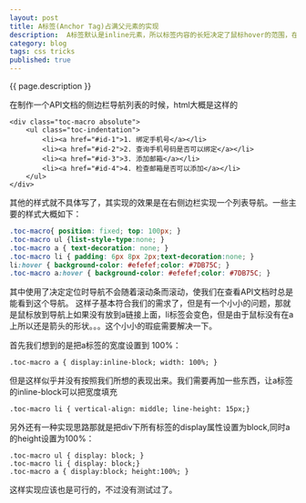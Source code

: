 ```yaml
---
layout: post
title: A标签(Anchor Tag)占满父元素的实现
description:  A标签默认是inline元素，所以标签内容的长短决定了鼠标hover的范围，在有些时候，比如某些导航列表中，需要hover父标签（li）时能hover到a标签。
category: blog
tags: css tricks
published: true
---
```


{{ page.description }} 

在制作一个API文档的侧边栏导航列表的时候，html大概是这样的

```
<div class="toc-macro absolute">
	<ul class="toc-indentation">
		<li><a href="#id-1">1. 绑定手机号</a></li>
		<li><a href="#id-2">2. 查询手机号码是否可以绑定</a></li>
		<li><a href="#id-3">3. 添加邮箱</a></li>
		<li><a href="#id-4">4. 检查邮箱是否可以添加</a></li>
	</ul>
</div>
```

其他的样式就不具体写了，其实现的效果是在右侧边栏实现一个列表导航。一些主要的样式大概如下：

```css
.toc-macro{ position: fixed; top: 100px; }
.toc-macro ul {list-style-type:none; }
.toc-macro a { text-decoration: none; }  
.toc-macro li { padding: 6px 8px 2px;text-decoration:none; }  
li:hover { background-color: #efefef;color: #7DB75C; }  
.toc-macro a:hover { background-color: #efefef;color: #7DB75C; }
```

其中使用了决定定位时导航不会随着滚动条而滚动，使我们在查看API文档时总是能看到这个导航。
这样子基本符合我们的需求了，但是有一个小小的问题，那就是鼠标放到导航上如果没有放到a链接上面，li标签会变色，但是由于鼠标没有在a上所以还是箭头的形状。。。这个小小的瑕疵需要解决一下。

首先我们想到的是把a标签的宽度设置到 100%：

```
.toc-macro a { display:inline-block; width: 100%; }
```

但是这样似乎并没有按照我们所想的表现出来。我们需要再加一些东西，让a标签的inline-block可以把宽度填充

```
.toc-macro li { vertical-align: middle; line-height: 15px;}
```

另外还有一种实现思路那就是把div下所有标签的display属性设置为block,同时a的height设置为100%：

```
.toc-macro ul { display: block; }
.toc-macro li { display: block;}
.toc-macro a { display:block; height:100%; }
```

这样实现应该也是可行的，不过没有测试过了。